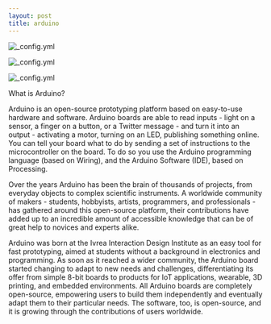 ```yaml
---
layout: post
title: arduino
---
```



![_config.yml](https://encrypted-tbn1.gstatic.com/images?q=tbn:ANd9GcQeGh189oqBe4Gmc2glAKgULb35np06_JN15KoubrJ7Y8gkQzLFXg)

![_config.yml](https://pp.vk.me/c633517/v633517447/37dac/Mh4uW0m0_mQ.jpg)

![_config.yml](https://pp.vk.me/c633517/v633517447/37db3/JJgppZqsP-o.jpg)

What is Arduino?

Arduino is an open-source prototyping platform based on easy-to-use hardware and software. Arduino boards are able to read inputs - light on a sensor, a finger on a button, or a Twitter message - and turn it into an output - activating a motor, turning on an LED, publishing something online. You can tell your board what to do by sending a set of instructions to the microcontroller on the board. To do so you use the Arduino programming language (based on Wiring), and the Arduino Software (IDE), based on Processing.

Over the years Arduino has been the brain of thousands of projects, from everyday objects to complex scientific instruments. A worldwide community of makers - students, hobbyists, artists, programmers, and professionals - has gathered around this open-source platform, their contributions have added up to an incredible amount of accessible knowledge that can be of great help to novices and experts alike.

Arduino was born at the Ivrea Interaction Design Institute as an easy tool for fast prototyping, aimed at students without a background in electronics and programming. As soon as it reached a wider community, the Arduino board started changing to adapt to new needs and challenges, differentiating its offer from simple 8-bit boards to products for IoT applications, wearable, 3D printing, and embedded environments. All Arduino boards are completely open-source, empowering users to build them independently and eventually adapt them to their particular needs. The software, too, is open-source, and it is growing through the contributions of users worldwide.
